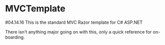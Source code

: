 # MVCTemplate

#04.14.16
This is the standard MVC Razor template for C# ASP.NET

There isn't anything major going on with this, only a quick reference for on-boarding.
